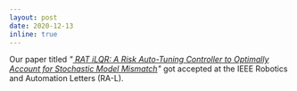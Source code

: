 ```yaml
---
layout: post
date: 2020-12-13
inline: true
---
```


Our paper titled _"<a href="https://ieeexplore.ieee.org/stamp/stamp.jsp?arnumber=9312440&casa_token=Rl0hdxO_1HYAAAAA:ucxxhALPEg6DsdIwssL4COuGpM5lTVDDXJOK5aomt7Kkk1weepvo5bVPvnQAXBk_0sZpxqL2CA&tag=1"> RAT iLQR: A Risk Auto-Tuning Controller to Optimally Account for Stochastic Model Mismatch</a>"_ got accepted at the IEEE Robotics and Automation Letters (RA-L).



